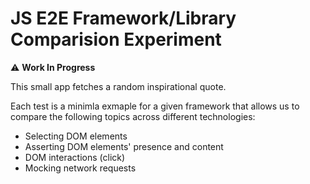 # JS E2E Framework/Library Comparision Experiment

⚠️ **Work In Progress**

This small app fetches a random inspirational quote.

Each test is a minimla exmaple for a given framework that allows us to compare the following topics across different technologies:

* Selecting DOM elements
* Asserting DOM elements' presence and content
* DOM interactions (click)
* Mocking network requests

